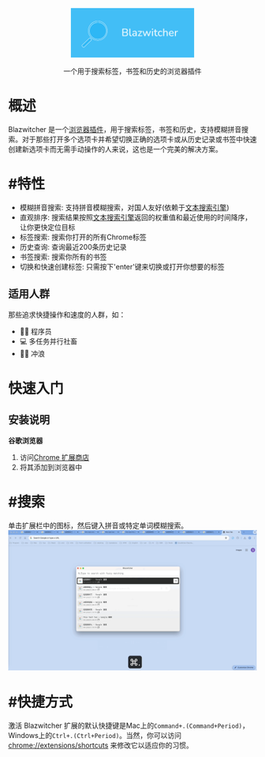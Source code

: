 <div align="center">
    <a href="#" target="_blank">
    <img src="./1400_560.png" alt="logo" height="100">
    </a>
    <p>一个用于搜索标签，书签和历史的浏览器插件</p>
</div>

# 概述
Blazwitcher 是一个[浏览器插件](https://chrome.google.com/webstore/detail/fjgablnemienkegdnbihhemebmmonihg)，用于搜索标签，书签和历史，支持模糊拼音搜索。对于那些打开多个选项卡并希望切换正确的选项卡或从历史记录或书签中快速创建新选项卡而无需手动操作的人来说，这也是一个完美的解决方案。

# #特性
- 模糊拼音搜索: 支持拼音模糊搜索，对国人友好(依赖于[文本搜索引擎](https://github.com/cjinhuo/text-search-engine))
- 直观排序: 搜索结果按照[文本搜索引擎](https://github.com/cjinhuo/text-search-engine)返回的权重值和最近使用的时间降序，让你更快定位目标
- 标签搜索: 搜索你打开的所有Chrome标签
- 历史查询: 查询最近200条历史记录
- 书签搜索: 搜索你所有的书签
- 切换和快速创建标签:  只需按下'enter'键来切换或打开你想要的标签

## 适用人群
那些追求快捷操作和速度的人群，如：
- 🧑‍💻 程序员 
- 💻 多任务并行社畜
- 🏄🏻 冲浪 


# 快速入门
## 安装说明
**谷歌浏览器**
1.  访问[Chrome 扩展商店](https://chrome.google.com/webstore/detail/ᾋfjgablnemienkegdnbihhemebmmonihg)
2.  将其添加到浏览器中

# #搜索
单击扩展栏中的图标，然后键入拼音或特定单词模糊搜索。
![landing](landing.gif)

# #快捷方式
激活 Blazwitcher 扩展的默认快捷键是Mac上的`Command+.(Command+Period)`，Windows上的`Ctrl+.(Ctrl+Period)`。当然，你可以访问 [chrome://extensions/shortcuts](chrome://extensions/shortcuts) 来修改它以适应你的习惯。